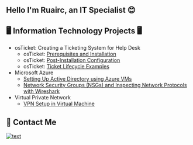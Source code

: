 ## Hello I'm Ruairc, an IT Specialist 😊

## 🖥️ Information Technology Projects 🖥️
* osTicket: Creating a Ticketing System for Help Desk
  * osTicket: [Prerequisites and Installation](https://github.com/CodeMonkey123456/osticket-prereqs)
  * osTicket: [Post-Installation Configuration](https://github.com/CodeMonkey123456/post-install-config)
  * osTicket: [Ticket Lifecycle Examples](https://github.com/CodeMonkey123456/ticket-lifecycle)
* Microsoft Azure
  * [Setting Up Active Directory using Azure VMs](https://github.com/CodeMonkey123456/configure-ad)
  * [Network Security Groups (NSGs) and Inspecting Network Protocols with Wireshark](https://github.com/CodeMonkey123456/azure-network-protocols)
* Virtual Private Network
  * [VPN Setup in Virtual Machine](https://github.com/CodeMonkey123456/setting-up-VPN)

## 📩 Contact Me
[![text](https://img.shields.io/badge/LinkedIn-0077B5?style=for-the-badge&logo=linkedin&logoColor=white)](https://www.linkedin.com/in/ruairc-h-a40700198)

<!--
**CodeMonkey123456/CodeMonkey123456** is a ✨ _special_ ✨ repository because its `README.md` (this file) appears on your GitHub profile.

Here are some ideas to get you started:

- 🔭 I’m currently working on ...
- 🌱 I’m currently learning ...
- 👯 I’m looking to collaborate on ...
- 🤔 I’m looking for help with ...
- 💬 Ask me about ...
- 📫 How to reach me: ...
- 😄 Pronouns: ...
- ⚡ Fun fact: ...
-->
